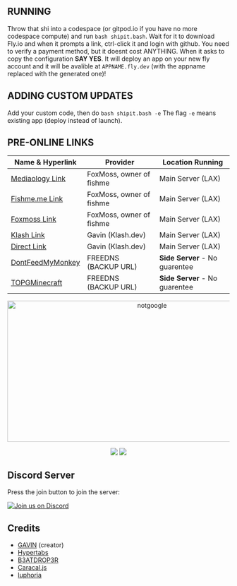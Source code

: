 <!-- Notice for idiots -->
## RUNNING
Throw that shi into a codespace (or gitpod.io if you have no more codespace compute) and run `bash shipit.bash`. Wait for it to download Fly.io and when it prompts a link, ctrl-click it and login with github. You need to verify a payment method, but it doesnt cost ANYTHING. When it asks to copy the configuration **SAY YES**. It will deploy an app on your new fly account and it will be avalible at `APPNAME.fly.dev` (with the appname replaced with the generated one)!
## ADDING CUSTOM UPDATES
Add your custom code, then do `bash shipit.bash -e` The flag `-e` means existing app (deploy instead of launch).

## PRE-ONLINE LINKS
| Name & Hyperlink | Provider | Location Running |
| --- | --- | --- |
| [Mediaology Link](https://proxy.mediaology.com) | FoxMoss, owner of fishme | Main Server (LAX) |
| [Fishme.me Link](https://proxy.fishme.me) | FoxMoss, owner of fishme | Main Server (LAX) |
| [Foxmoss Link](https://proxy.foxmoss.com) | FoxMoss, owner of fishme | Main Server (LAX) |
| [Klash Link](https://i.like.fish.klash.dev) | Gavin (Klash.dev) | Main Server (LAX) |
| [Direct Link](https://bio-browse.fly.dev) | Gavin (Klash.dev) | Main Server (LAX) |
| [DontFeedMyMonkey](https://dont.feedmymonkey.com) | FREEDNS (BACKUP URL) | **Side Server** - No guarentee |
| [TOPGMinecraft](https://topg.minecraft.pe) | FREEDNS (BACKUP URL) | **Side Server** - No guarentee |

<div align="center">
         
<img src="https://socialify.git.ci/gavingogaming/bio-browse/image?font=Inter&forks=1&issues=1&logo=https://raw.githubusercontent.com/GavinGoGaming/bio/b9c1eeb17f1ebf26afc47cca52ae2992799a1a00/notGoogleG.png&name=1&owner=1&pattern=Solid&stargazers=1&theme=Dark" alt="notgoogle" width="640" height="320" />

<a href="" alt="Made with NodeJS"><img src="https://img.shields.io/badge/Made%20with-Node.JS-6DA55F?style=for-the-badge&logo=node.js&logoColor=white"></a> 
<a href="https://github.com/gavingogaming/bio-browse/graphs/contributors/" alt=""><img src="https://img.shields.io/github/contributors/gavingogaming/bio-browse?style=for-the-badge"></a>

</div>

## Discord Server

Press the join button to join the server:

[![Join us on Discord](https://invidget.switchblade.xyz/fzrmxgu2NR?theme=light)](https://discord.gg/fzrmxgu2NR)

## Credits
- [GAVIN](https://github.com/gavingogaming) (creator)
- [Hypertabs](https://github.com/amythest-network/Hypertabs)
- [B3ATDROP3R](https://github.com/B3ATDROP3R)
- [Caracal.js](https://github.com/caracal-js)
- [luphoria](https://github.com/luphoria)
